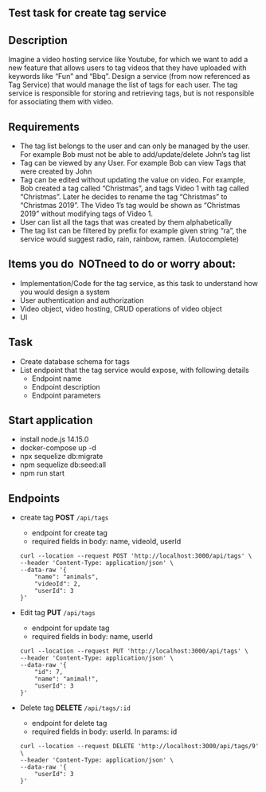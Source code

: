 ## Test task for create tag service

## Description

Imagine a video hosting service like Youtube, for which we want to add a new feature that allows
users to tag videos that they have uploaded with keywords like “Fun” and “Bbq”.
Design a service (from now referenced as Tag Service) that would manage the list of tags for each
user. The tag service is responsible for storing and retrieving tags, but is not responsible for
associating them with video.

## Requirements

- The tag list belongs to the user and can only be managed by the user. For example Bob
must not​ be able to add/update/delete John’s tag list
- Tag can be viewed by any User. For example Bob can view Tags that were created by John
- Tag can be edited without updating the value on video. For example, Bob created a tag
called “Christmas”, and tags Video 1 with tag called “Christmas”. Later he decides to
rename the tag “Christmas” to “Christmas 2019”. The Video 1’s tag would be shown as
“Christmas 2019” without modifying tags of Video 1.
- User can list all the tags that was created by them alphabetically
- The tag list can be filtered by prefix for example given string “ra”, the service would
suggest radio, rain, rainbow, ramen. (Autocomplete)

## Items you do ​ NOT​ need to do or worry about:
- Implementation/Code for the tag service, as this task to understand how you would design
a system
- User authentication and authorization
- Video object, video hosting, CRUD operations of video object
- UI

## Task

- Create database schema for tags
- List endpoint that the tag service would expose, with following details
  - Endpoint name
  - Endpoint description
  - Endpoint parameters

## Start application
- install node.js 14.15.0
- docker-compose up -d
- npx sequelize db:migrate
- npm sequelize db:seed:all
- npm run start

## Endpoints
- create tag **POST** `/api/tags`
  - endpoint for create tag
  - required fields in body: name, videoId, userId
  
  ```
  curl --location --request POST 'http://localhost:3000/api/tags' \
  --header 'Content-Type: application/json' \
  --data-raw '{
      "name": "animals",
      "videoId": 2,
      "userId": 3
  }'
  ```

- Edit tag **PUT** `/api/tags`
  - endpoint for update tag
  - required fields in body: name, userId
  
  ```
  curl --location --request PUT 'http://localhost:3000/api/tags' \
  --header 'Content-Type: application/json' \
  --data-raw '{
      "id": 7,
      "name": "animal!",
      "userId": 3
  }'
  ``` 

- Delete tag **DELETE** `/api/tags/:id`
  - endpoint for delete tag
  - required fields in body: userId. In params: id
  
  ```
  curl --location --request DELETE 'http://localhost:3000/api/tags/9' \
  --header 'Content-Type: application/json' \
  --data-raw '{
      "userId": 3
  }'
  ```
